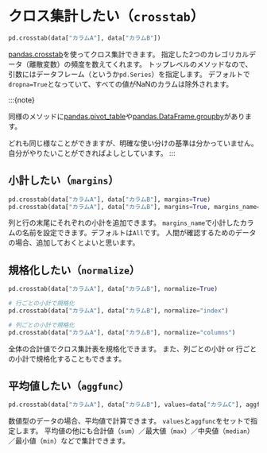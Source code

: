 # クロス集計したい（``crosstab``）

```python
pd.crosstab(data["カラムA"], data["カラムB"])
```

[pandas.crosstab](https://pandas.pydata.org/pandas-docs/stable/reference/api/pandas.crosstab.html)を使ってクロス集計できます。
指定した2つのカレゴリカルデータ（離散変数）の頻度を数えてくれます。
トップレベルのメソッドなので、引数にはデータフレーム（というか``pd.Series``）を指定します。
デフォルトで``dropna=True``となっていて、すべての値がNaNのカラムは除外されます。

:::{note}

同様のメソッドに[pandas.pivot_table](https://pandas.pydata.org/pandas-docs/stable/reference/api/pandas.pivot_table.html)や[pandas.DataFrame.groupby](https://pandas.pydata.org/pandas-docs/stable/reference/api/pandas.DataFrame.groupby.html)があります。

どれも同じ様なことができますが、明確な使い分けの基準は分かっていません。
自分がやりたいことができればよしとしています。
:::

## 小計したい（``margins``）

```python
pd.crosstab(data["カラムA"], data["カラムB"], margins=True)
pd.crosstab(data["カラムA"], data["カラムB"], margins=True, margins_name="小計")
```

列と行の末尾にそれぞれの小計を追加できます。
``margins_name``で小計したカラムの名前を設定できます。デフォルトは``All``です。
人間が確認するためのデータの場合、追加しておくとよいと思います。

## 規格化したい（``normalize``）

```python
pd.crosstab(data["カラムA"], data["カラムB"], normalize=True)

# 行ごとの小計で規格化
pd.crosstab(data["カラムA"], data["カラムB"], normalize="index")

# 列ごとの小計で規格化
pd.crosstab(data["カラムA"], data["カラムB"], normalize="columns")
```

全体の合計値でクロス集計表を規格化できます。
また、列ごとの小計 or 行ごとの小計で規格化することもできます。

## 平均値したい（``aggfunc``）

```python
pd.crosstab(data["カラムA"], data["カラムB"], values=data["カラムC"], aggfunc="mean")
```

数値型のデータの場合、平均値で計算できます。
``values``と``aggfunc``をセットで指定します。
平均値の他にも合計値（``sum``）／最大値（``max``）／中央値（``median``）／最小値（``min``）などで集計できます。
